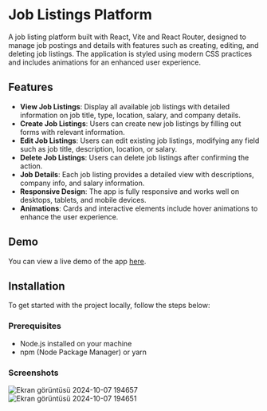 # Job Listings Platform

A job listing platform built with React, Vite and React Router, designed to manage job postings and details with features such as creating, editing, and deleting job listings. The application is styled using modern CSS practices and includes animations for an enhanced user experience.

## Features

- **View Job Listings**: Display all available job listings with detailed information on job title, type, location, salary, and company details.
- **Create Job Listings**: Users can create new job listings by filling out forms with relevant information.
- **Edit Job Listings**: Users can edit existing job listings, modifying any field such as job title, description, location, or salary.
- **Delete Job Listings**: Users can delete job listings after confirming the action.
- **Job Details**: Each job listing provides a detailed view with descriptions, company info, and salary information.
- **Responsive Design**: The app is fully responsive and works well on desktops, tablets, and mobile devices.
- **Animations**: Cards and interactive elements include hover animations to enhance the user experience.

## Demo

You can view a live demo of the app [here](#).

## Installation

To get started with the project locally, follow the steps below:

### Prerequisites

- Node.js installed on your machine
- npm (Node Package Manager) or yarn

### Screenshots
![Ekran görüntüsü 2024-10-07 194657](https://github.com/user-attachments/assets/2b6e6899-fa87-4481-9662-ffab8b5e9463)
![Ekran görüntüsü 2024-10-07 194651](https://github.com/user-attachments/assets/3ab80060-3870-4268-9bc8-1b1b27008968)


